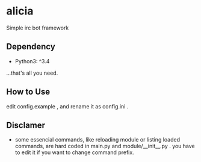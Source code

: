 # alicia
Simple irc bot framework

## Dependency
 - Python3: ^3.4

...that's all you need.

## How to Use
edit config.example , and rename it as config.ini .

## Disclamer
 - some essencial commands, like reloading module or listing loaded commands, are hard coded in main.py and module/\_\_init\_\_.py .
 you have to edit it if you want to change command prefix.
